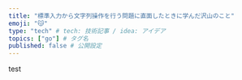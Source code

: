 ```yaml
---
title: "標準入力から文字列操作を行う問題に直面したときに学んだ沢山のこと"
emoji: "😽"
type: "tech" # tech: 技術記事 / idea: アイデア
topics: ["go"] # タグ名
published: false # 公開設定
---
```


test
